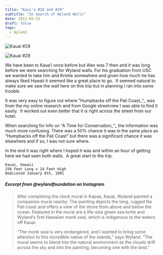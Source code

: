 ```yaml
---
title: "Kaui'a #28 and #29"
subtitle: "In Search of Wyland Walls"
date: 2013-05-23
draft: false
tags:
  - Wyland
---
```


![Kauai #28](../images/28-kauai.jpg)

![Kauai #29](../images/29-kauai.jpg)


We have been to Kaua’i once before but Alex was 7 then and it was long before we were searching for Wyland walls. For his graduation from USC we wanted to take him and Kristie somewhere and given how much he has always liked Hawaii it seemed like a great place to go.  It seemed natural to make sure we saw the wall here on this trip but in planning I ran into some trouble.

It was very easy to figure out where “Humpbacks off the Pali Coast_“_ was from the my online research and from Google streetview I was able to find it easily.  It worked out even better that it is right across the street from our hotel.

When searching for info on “A Time for Conservation_“_ the information was much more confusing. There was a 50% chance it was in the same place as “Humpbacks off the Pali Coast” but there was a significant chance it was elsewhere and if so, I was not sure where.

In the end it was right where I hoped it was and within an hour of getting here we had seen both walls.  A great start to the trip.

```
Kauai, Hawaii
150 Feet Long x 24 Feet High
Dedicated January 8th, 1991
```

#####  Excerpt from @wylandfoundation on Instagram

> After completing the clock mural in Kapaa, Kauai, Wyland painted a companion mural nearby. The painting depicts the long, rugged Na Pali coast and offers a view of the shore from above and below the ocean. Featured in the mural are a life-size green sea turtle and Wyland’s first Hawaiian monk seal, which is indigenous to the waters off Kauai.
>
>“The monk seal is very endangered, and I wanted to bring some attention to this incredible native of the islands,” says Wyland. “The mural seems to blend into the natural environment as the clouds drift across the sky and into the painting, becoming one with the land.”
